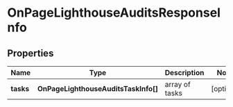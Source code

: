 # OnPageLighthouseAuditsResponseInfo

## Properties

| Name | Type | Description | Notes |
|------------ | ------------- | ------------- | -------------|
**tasks** | **OnPageLighthouseAuditsTaskInfo[]** | array of tasks |[optional]|